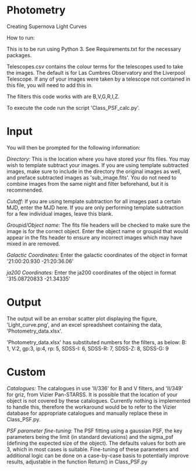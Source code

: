 # Photometry
Creating Supernova Light Curves

How to run:

This is to be run using Python 3. See Requirements.txt for the necessary packages.

Telescopes.csv contains the colour terms for the telescopes used to take the images. The default is for Las Cumbres Observatory and the Liverpool Telescope. If any of your images were taken by a telescope not contained in this file, you will need to add this in.

The filters this code works with are B,V,G,R,I,Z.

To execute the code run the script 'Class_PSF_calc.py'.

# Input

You will then be prompted for the following information:

*Directory:*
This is the location where you have stored your fits files.
You may wish to template subtract your images. If you are using template subtracted images, make sure to include in the directory the original images as well, and preface subtracted images as 'sub_image.fits'. You do not need to combine images from the same night and filter beforehand, but it is recommended.

*Cutoff:*
If you are using template subtraction for all images past a certain MJD, enter the MJD here. If you are only performing template subtraction for a few individual images, leave this blank.

*Groupid/Object name:*
The fits file headers will be checked to make sure the image is for the correct object. Enter the object name or groupid that would appear in the fits header to ensure any incorrect images which may have mixed in are removed.

*Galactic Coordinates:*
Enter the galactic coordinates of the object in format '21:00:20.930 -21:20:36.06'

*ja200 Coordinates:*
Enter the ja200 coordinates of the object in format '315.08720833 -21.34335'

# Output

The output will be an errobar scatter plot displaying the figure, 'Light_curve.png', and an excel spreadsheet containing the data, 'Photometry_data.xlsx'.

'Photometry_data.xlsx' has substituted numbers for the filters, as below:
B: 1, V:2, gp:3, ip:4, rp: 5, SDSS-I: 6, SDSS-R: 7, SDSS-Z: 8, SDSS-G: 9

# Custom
*Catalogues:*
The catalogues in use 'II/336' for B and V filters, and 'II/349' for griz, from Vizier Pan-STARSS. It is possible that the location of your object is not covered by these catalogues. Currently nothing is implemented to handle this, therefore the workaround would be to refer to the Vizier database for appropriate catalogues and manually replace these in Class_PSF.py.

*PSF parameter fine-tuning:*
The PSF fitting using a gaussian PSF, the key parameters being the limit (in standard deviations) and the sigma_psf (defining the expected size of the object). The defaults values for both are 3, which in most cases is suitable. Fine-tuning of these parameters and additional logic can be done on a case-by-case basis to potentially improve results, adjustable in the function Return() in Class_PSF.py
